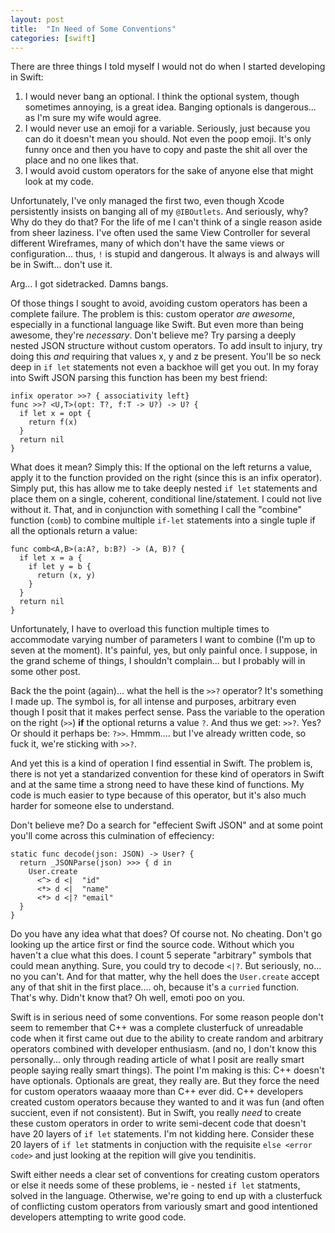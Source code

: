 ```yaml
---
layout: post
title:  "In Need of Some Conventions"
categories: [swift]
---
```

There are three things I told myself I would not do when I started developing in Swift:

1. I would never bang an optional.  I think the optional system, though sometimes annoying, is a great idea.  Banging optionals is dangerous... as I'm sure my wife would agree.
1. I would never use an emoji for a variable.  Seriously, just because you can do it doesn't mean you should. Not even the poop emoji.  It's only funny once and then you have to copy and paste the shit all over the place and no one likes that.
1. I would avoid custom operators for the sake of anyone else that might look at my code.

Unfortunately, I've only managed the first two, even though Xcode persistently insists on banging all of my `@IBOutlets`.  And seriously, why?  Why do they do that?  For the life of me I can't think of a single reason aside from sheer laziness.  I've often used the same View Controller for several different Wireframes, many of which don't have the same views or configuration... thus, `!` is stupid and dangerous.  It always is and always will be in Swift... don't use it.  

Arg... I got sidetracked.  Damns bangs.  

<!--more-->

Of those things I sought to avoid, avoiding custom operators has been a complete failure.  The problem is this: custom operator *are awesome*, especially in a functional language like Swift.  But even more than being awesome, they're *necessary*.  Don't believe me?  Try parsing a deeply nested JSON structure without custom operators. To add insult to injury, try doing this *and* requiring that values x, y and z be present.  You'll be so neck deep in `if let` statements not even a backhoe will get you out. In my foray into Swift JSON parsing this function has been my best friend:

    infix operator >>? { associativity left}
    func >>? <U,T>(opt: T?, f:T -> U?) -> U? {
      if let x = opt {
        return f(x)
      }
      return nil
    }

What does it mean?  Simply this: If the optional on the left returns a value, apply it to the function provided on the right (since this is an infix operator).  Simply put, this has allow me to take deeply nested `if let` statements and place them on a single, coherent, conditional line/statement.  I could not live without it.  That, and in conjunction with something I call the "combine" function (`comb`) to combine multiple `if-let` statements into a single tuple if all the optionals return a value:

    func comb<A,B>(a:A?, b:B?) -> (A, B)? {
      if let x = a {
        if let y = b {
          return (x, y)
        }
      }
      return nil
    }

Unfortunately, I have to overload this function multiple times to accommodate varying number of parameters I want to combine (I'm up to seven at the moment).  It's painful, yes, but only painful once.  I suppose, in the grand scheme of things, I shouldn't complain... but I probably will in some other post.

Back the the point (again)... what the hell is the `>>?` operator?  It's something I made up.  The symbol is, for all intense and purposes, arbitrary even though I posit that it makes perfect sense.  Pass the variable to the operation on the right (`>>`) **if** the optional returns a value `?`.  And thus we get: `>>?`.   Yes? Or should it perhaps be: `?>>`.  Hmmm.... but I've already written code, so fuck it, we're sticking with `>>?`.

And yet this is a kind of operation I find essential in Swift.  The problem is, there is not yet a standarized convention for these kind of operators in Swift and at the same time a strong need to have these kind of functions.  My code is much easier to type because of this operator, but it's also much harder for someone else to understand.

Don't believe me? Do a search for "effecient Swift JSON" and at some point you'll come across this culmination of effeciency:

    static func decode(json: JSON) -> User? {
      return _JSONParse(json) >>> { d in
        User.create
          <^> d <|  "id"
          <*> d <|  "name"
          <*> d <|? "email"
      }
    }

    
Do you have any idea what that does? Of course not.  No cheating.  Don't go looking up the artice first or find the source code. Without which you haven't a clue what this does.  I count 5 seperate "arbitrary" symbols that could mean anything. Sure, you could try to decode `<|?`.  But seriously, no... no you can't.  And for that matter, why the hell does the `User.create` accept any of that shit in the first place.... oh, because it's a `curried` function.  That's why.  Didn't know that?  Oh well, emoti poo on you.  

Swift is in serious need of some conventions.  For some reason people don't seem to remember that C++ was a complete clusterfuck of unreadable code when it first came out due to the ability to create random and arbitrary operators combined with developer enthusiasm. (and no, I don't know this personally... only through reading article of what I posit are really smart people saying really smart things).  The point I'm making is this: C++ doesn't have optionals. Optionals are great, they really are. But they force the need for custom operators waaaay more than C++ ever did.  C++ developers created custom operators because they wanted to and it was fun (and often succient, even if not consistent).  But in Swift, you really *need* to create these custom operators in order to write semi-decent code that doesn't have 20 layers of `if let` statements.  I'm not kidding here.  Consider these 20 layers of `if let` statments in conjuction with the requisite `else <error code>` and just looking at the repition will give you tendinitis.

Swift either needs a clear set of conventions for creating custom operators or else it needs some of these problems, ie - nested `if let` statments, solved in the language.  Otherwise, we're going to end up with a clusterfuck of conflicting custom operators from variously smart and good intentioned developers attempting to write good code.

